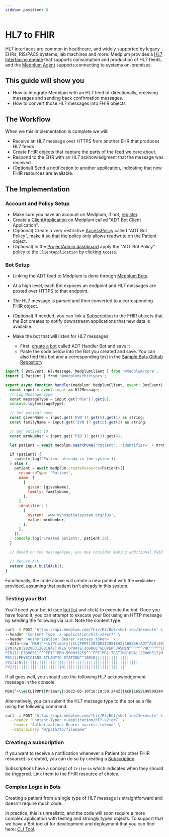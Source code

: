```yaml
---
sidebar_position: 8
---
```


# HL7 to FHIR

HL7 interfaces are common in healthcare, and widely supported by legacy EHRs, RIS/PACS systems, lab machines and more. Medplum provides a [HL7 Interfacing engine](/docs/integration/hl7-interfacing) that supports consumption and production of HL7 feeds, and the [Medplum Agent](/docs/agent) supports connecting to systems on-premises.

## This guide will show you

- How to integrate Medplum with an HL7 feed bi-directionally, receiving messages and sending back confirmation messages.
- How to convert those HL7 messages into FHIR objects

## The Workflow

When we this implementation is complete we will:

- Receive an HL7 message over HTTPS from another EHR that produces HL7 feeds
- Create FHIR objects that capture the parts of the feed we care about.
- Respond to the EHR with an HL7 acknowledgment that the message was received
- (Optional) Send a notification to another application, indicating that new FHIR resources are available.

## The Implementation

### Account and Policy Setup

- Make sure you have an account on Medplum, if not, [register](https://app.medplum.com/register).
- Create a [ClientApplication](https://app.medplum.com/admin/project) on Medplum called "ADT Bot Client Application".
- (Optional) Create a very restrictive [AccessPolicy](https://app.medplum.com/AccessPolicy) called "ADT Bot Policy", make it so that the policy only allows readwrite on the Patient object.
- (Optional) In the [ProjectAdmin dashboard](https://app.medplum.com/admin/project) apply the "ADT Bot Policy" policy to the `ClientApplication` by clicking `Access`.

### Bot Setup

- Linking the ADT feed to Medplum is done through [Medplum Bots](https://app.medplum.com/Bot).
- At a high level, each Bot exposes an endpoint and HL7 messages are posted over HTTPS to that endpoint.
- The HL7 message is parsed and then converted to a corresponding FHIR object.
- (Optional) If needed, you can link a [Subscription](https://app.medplum.com/Subscription) to the FHIR objects that the Bot creates to notify downstream applications that new data is available.

- Make the bot that will listen for HL7 messages
  - First, [create a bot](https://app.medplum.com/admin/project) called ADT Handler Bot and save it
  - Paste the code below into the Bot you created and save. You can also find this bot and a corresponding test in the [Sample Bots Github Repository](https://github.com/medplum/medplum-demo-bots/).

```js
import { BotEvent, Hl7Message, MedplumClient } from '@medplum/core';
import { Patient } from '@medplum/fhirtypes';

export async function handler(medplum: MedplumClient, event: BotEvent): Promise<Hl7Message> {
  const input = event.input as Hl7Message;
  // Log Message Type
  const messageType = input.get('MSH')?.get(8);
  console.log(messageType);

  // Get patient name
  const givenName = input.get('EVN')?.get(5).get(1) as string;
  const familyName = input.get('EVN')?.get(5).get(2) as string;

  // Get patient ID
  const mrnNumber = input.get('PID')?.get(3).get(4);

  let patient = await medplum.searchOne('Patient', 'identifier=' + mrnNumber);

  if (patient) {
    console.log('Patient already in the system');
  } else {
    patient = await medplum.createResource<Patient>({
      resourceType: 'Patient',
      name: [
        {
          given: [givenName],
          family: familyName,
        },
      ],
      identifier: [
        {
          system: 'www.myhospitalsystem.org/IDs',
          value: mrnNumber,
        },
      ],
    });
    console.log('Created patient', patient.id);
  }

  // Based on the messageType, you may consider making additional FHIR objects here

  // Return Ack
  return input.buildAck();
}
```

Functionally, the code above will create a new patient with the `mrnNumber` provided, assuming that patient isn't already in this system.

### Testing your Bot

You'll need your bot id (see [bot list](https://app.medplum.com/Bot) and click) to execute the bot. Once you have found it, you can attempt to execute your Bot using an HTTP message by sending the following via curl. Note the content type.

```bash
curl -X POST 'https://api.medplum.com/fhir/R4/Bot/<bot-id>/$execute' \
--header 'Content-Type: x-application/hl7-v2+er7' \
--header 'Authorization: Bearer <access_token>' \
--data-raw 'MSH|^~\&|Primary||CL|PDMT|20200312081842|168866|ADT^A28|203598|T|2.3|||||||||||
EVN|A28|20200312081842||REG_UPDATE|168866^GLOVER^JASMIN^^^^^^PHC^^^^^10010||
PID|1||E3866011^^^EPIC^MRN~900093259^^^EPI^MR||TESTING^UGA||20000312|M|||^^^^^USA^P||||||||123-54-8888|||||N||||||N||
PD1|||PHYSICIANS ATLANTIC STATION^^10010|||||||||||||||
PV1|1|N||||||||||||||||||||||||||||||||||||||||||||||||||||
PV2||||||||||||||||||||||N|||||||||||||||||||||||||||'
```

If all goes well, you should see the following HL7 acknowledgement message in the console.

```bash
MSH|^~\\&|CL|PDMT|Primary||2022-05-10T16:19:50.244Z||ACK|1652199590244|P|2.5.1\rMSA|AA|203598|OK
```

Alternatively, you can submit the HL7 message type to the bot as a file using the following command.

```bash
curl -x POST 'https://api.medplum.com/fhir/R4/Bot/<bot-id>/$execute' \
  --header 'Content-Type: x-application/hl7-v2+er7' \
  --header 'Authorization: Bearer <access_token>' \
  --data-binary "@/path/to/filename"
```

### Creating a subscription

If you want to receive a notification whenever a Patient (or other FHIR resource) is created, you can do so by creating a [Subscription](./bot-basics#executing-automatically-using-a-subscription).

Subscriptions have a concept of `Criteria` which indicates when they should be triggered. Link them to the FHIR resource of choice.

### Complex Logic in Bots

Creating a patient from a single type of HL7 message is straightforward and doesn't require much code.

In practice, this is unrealistic, and the code will soon require a more complex application with testing and strongly typed objects. To support that we have a Bot toolkit for development and deployment that you can find here: [CLI Tool](https://github.com/medplum/medplum-demo-bots).
